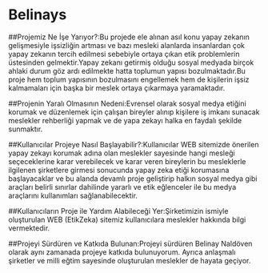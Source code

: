 # Belinays 
##Projemiz Ne İşe Yarıyor?:Bu projede ele alınan asıl konu yapay zekanın gelişmesiyle işsizliğin artması ve bazı mesleki alanlarda insanlardan çok yapay zekanın tercih edilmesi sebebiyle ortaya çıkan etik problemlerin üstesinden gelmektir.Yapay zekanı getirmiş olduğu sosyal medyada birçok ahlaki durum göz ardı edilmekte hatta toplumun yapısı bozulmaktadır.Bu proje hem toplum yapısının bozulmasını engellemek hem de kişilerin işsiz kalmamaları için başka bir meslek ortaya çıkarmaya yaramaktadır.

##Projenin Yaralı Olmasının Nedeni:Evrensel olarak sosyal medya etiğini korumak ve düzenlemek için çalışan bireyler alınıp kişilere iş imkanı sunacak meslekler rehberliği yapmak ve de yapa zekayı halka en faydalı şekilde sunmaktır.

##Kullanıcılar Projeye Nasıl Başlayabilir?:Kullanıcılar WEB sitemizde önerilen yapay zekayı korumak adına olan meslekler sayesinde hangi mesleği seçeceklerine karar verebilecek ve karar veren bireylerin bu mesleklerle ilgilenen şirketlere girmesi sonucunda yapay zeka etiği korumasına başlayacaklar ve bu alanda devamlı proje geliştirip halkın sosyal medya gibi araçları belirli sınırlar dahilinde yararlı ve etik eğlenceler ile bu medya araçlarını kullanımları sağlanabilecektir.

##Kullanıcıların Proje ile Yardım Alabileceği Yer:Şirketimizin ismiyle oluşturulan WEB (EtikZeka) sitemiz kullanıcılara meslekler hakkında bilgi vermektedir.

##Projeyi Sürdüren ve Katkıda Bulunan:Projeyi sürdüren Belinay Naldöven olarak aynı zamanada projeye katkıda bulunuyorum. Ayrıca anlaşmalı şirketler ve milli eğtim sayesinde oluşturulan meslekler de hayata geçiyor.
